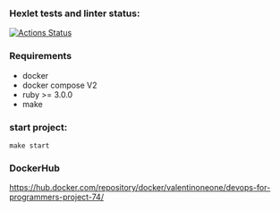 ### Hexlet tests and linter status:
[![Actions Status](https://github.com/valentinp17/devops-for-programmers-project-74/actions/workflows/push.yml/badge.svg)](https://github.com/valentinp17/devops-for-programmers-project-74/actions)

### Requirements
- docker
- docker compose V2 
- ruby >= 3.0.0 
- make

### start project: 

```make start```

### DockerHub
https://hub.docker.com/repository/docker/valentinoneone/devops-for-programmers-project-74/